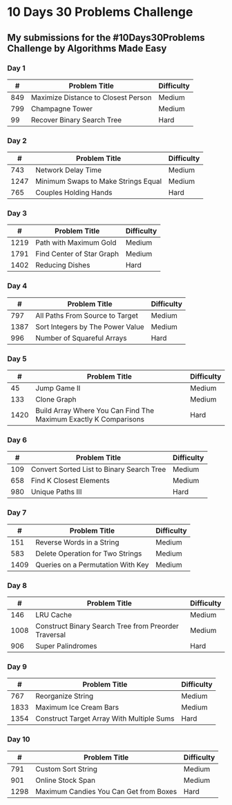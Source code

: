 # 10 Days 30 Problems Challenge

## My submissions for the #10Days30Problems Challenge by Algorithms Made Easy


### Day 1

|   #   | Problem Title                       | Difficulty |
| ----- | ----------------------------------- | ---------- |
|  849  | Maximize Distance to Closest Person |   Medium   |
|  799  | Champagne Tower                     |   Medium   |
|  99   | Recover Binary Search Tree          |    Hard    |

### Day 2

|   #   | Problem Title                       | Difficulty |
| ----- | ----------------------------------- | ---------- |
|  743  | Network Delay Time                  |   Medium   |
|  1247 | Minimum Swaps to Make Strings Equal |   Medium   |
|  765  | Couples Holding Hands               |    Hard    |

### Day 3

|   #   | Problem Title                       | Difficulty |
| ----- | ----------------------------------- | ---------- |
|  1219 | Path with Maximum Gold              |   Medium   |
|  1791 | Find Center of Star Graph           |   Medium   |
|  1402 | Reducing Dishes                     |    Hard    |

### Day 4

|   #   | Problem Title                       | Difficulty |
| ----- | ----------------------------------- | ---------- |
|  797  | All Paths From Source to Target     |   Medium   |
|  1387 | Sort Integers by The Power Value    |   Medium   |
|  996  | Number of Squareful Arrays          |    Hard    |

### Day 5

|   #   | Problem Title                       | Difficulty |
| ----- | ----------------------------------- | ---------- |
|  45   | Jump Game II                        |   Medium   |
|  133  | Clone Graph                         |   Medium   |
|  1420 | Build Array Where You Can Find The Maximum Exactly K Comparisons |    Hard    |

### Day 6

|   #   | Problem Title                       | Difficulty |
| ----- | ----------------------------------- | ---------- |
|  109  | Convert Sorted List to Binary Search Tree |   Medium   |
|  658  | Find K Closest Elements             |   Medium   |
|  980  | Unique Paths III                    |    Hard    |

### Day 7

|   #   | Problem Title                       | Difficulty |
| ----- | ----------------------------------- | ---------- |
|  151  | Reverse Words in a String           |   Medium   |
|  583  | Delete Operation for Two Strings    |   Medium   |
|  1409 | Queries on a Permutation With Key   |   Medium   |

### Day 8

|   #   | Problem Title                       | Difficulty |
| ----- | ----------------------------------- | ---------- |
|  146  | LRU Cache                           |   Medium   |
|  1008 | Construct Binary Search Tree from Preorder Traversal |   Medium   |
|  906  | Super Palindromes                   |   Hard   |

### Day 9

|   #   | Problem Title                       | Difficulty |
| ----- | ----------------------------------- | ---------- |
|  767  | Reorganize String                   |   Medium   |
|  1833 | Maximum Ice Cream Bars              |   Medium   |
|  1354 | Construct Target Array With Multiple Sums |   Hard   |

### Day 10

|   #   | Problem Title                       | Difficulty |
| ----- | ----------------------------------- | ---------- |
|  791  | Custom Sort String                  |   Medium   |
|  901  | Online Stock Span                   |   Medium   |
|  1298 | Maximum Candies You Can Get from Boxes |   Hard   |